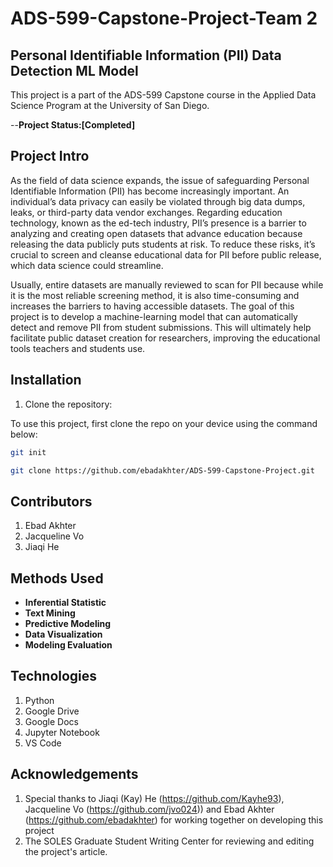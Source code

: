# ADS-599-Capstone-Project-Team 2

## Personal Identifiable Information (PII) Data Detection ML Model

This project is a part of the ADS-599 Capstone course in the Applied Data Science Program at the University of San Diego.

--**Project Status:[Completed]**

## Project Intro

As the field of data science expands, the issue of safeguarding Personal Identifiable Information (PII) has become increasingly important. An individual’s data privacy can easily be violated through big data dumps, leaks, or third-party data vendor exchanges. 
Regarding education technology, known as the ed-tech industry, PII’s presence is a barrier to analyzing and creating open datasets that advance education because releasing the data publicly puts students at risk. To reduce these risks, it’s crucial to screen and cleanse educational data for PII before public release, which data science could streamline.

Usually, entire datasets are manually reviewed to scan for PII because while it is the most reliable screening method, it is also time-consuming and increases the barriers to having accessible datasets. The goal of this project is to develop a machine-learning model that can automatically detect and remove PII from student submissions. This will ultimately help facilitate public dataset creation for researchers, improving the educational tools teachers and students use. 


## Installation

1. Clone the repository:

To use this project, first clone the repo on your device using the command below:

```bash
git init
```

```bash
git clone https://github.com/ebadakhter/ADS-599-Capstone-Project.git
```

## Contributors

1. Ebad Akhter
2. Jacqueline Vo
3. Jiaqi He


## Methods Used
- **Inferential Statistic**
- **Text Mining**
- **Predictive Modeling**
- **Data Visualization**
- **Modeling Evaluation**

  
## Technologies
1. Python
2. Google Drive
3. Google Docs
4. Jupyter Notebook
5. VS Code


## Acknowledgements
1. Special thanks to Jiaqi (Kay) He (https://github.com/Kayhe93), Jacqueline Vo (https://github.com/jvo024)) and Ebad Akhter (https://github.com/ebadakhter) for working together on developing this project
2. The SOLES Graduate Student Writing Center for reviewing and editing the project's article.
